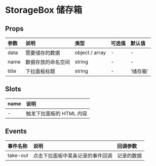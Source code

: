 # StorageBox 储存箱 <sup class="pro-badge" />

## Props

| 参数  | 说明               | 类型           | 可选值 | 默认值   |
| :---- | :----------------- | :------------- | :----- | :------- |
| data  | 需要储存的数据     | object / array | -      | -        |
| name  | 数据存放的命名空间 | string         | -      | -        |
| title | 下拉面板标题       | string         | -      | '储存箱' |

## Slots

| name | 说明                     |
| :--- | :----------------------- |
| -    | 触发下拉面板的 HTML 内容 |

## Events

| 事件名称 | 说明                             | 回调参数   |
| :------- | :------------------------------- | :--------- |
| take-out | 点击下拉面板中某条记录的事件回调 | 记录的数据 |